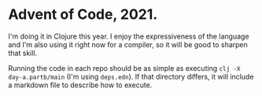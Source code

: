 # Advent of Code, 2021.

I'm doing it in Clojure this year. I enjoy the expressiveness of the
language and I'm also using it right now for a compiler, so it will be
good to sharpen that skill.

Running the code in each repo should be as simple as executing `clj -X
day-a.partb/main` (I'm using `deps.edn`). If that directory differs,
it will include a markdown file to describe how to execute.
